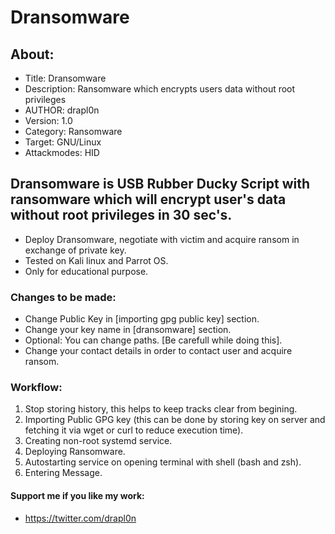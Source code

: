 # Dransomware

## About:
* Title: Dransomware
* Description: Ransomware which encrypts users data without root privileges
* AUTHOR: drapl0n
* Version: 1.0
* Category: Ransomware
* Target: GNU/Linux
* Attackmodes: HID

## Dransomware is USB Rubber Ducky Script with ransomware which will encrypt user's data without root privileges in 30 sec's.

* Deploy Dransomware, negotiate with victim and acquire ransom in exchange of private key.
* Tested on Kali linux and Parrot OS.
* Only for educational purpose.
### Changes to be made:
* Change Public Key in [importing gpg public key] section.
* Change your key name in [dransomware] section.
* Optional: You can change paths. [Be carefull while doing this].
* Change your contact details in order to contact user and acquire ransom.

### Workflow:
1. Stop storing history, this helps to keep tracks clear from begining.
2. Importing Public GPG key (this can be done by storing key on server and fetching it via wget or curl to reduce execution time).
3. Creating non-root systemd service.
4. Deploying Ransomware.
5. Autostarting service on opening terminal with shell (bash and zsh).
6. Entering Message.

#### Support me if you like my work:
* https://twitter.com/drapl0n
